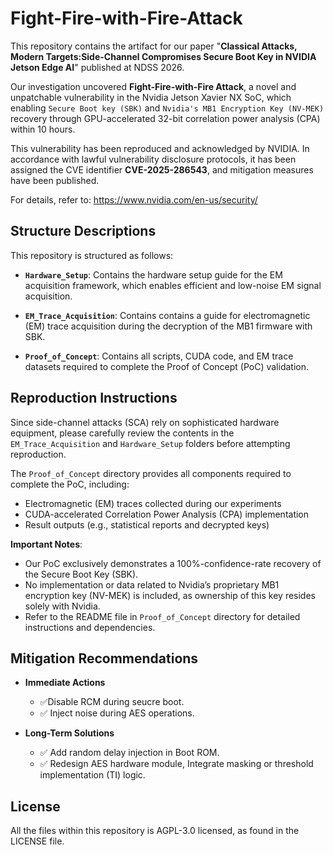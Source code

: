 # Fight-Fire-with-Fire-Attack
This repository contains the artifact for our paper "**Classical Attacks, Modern Targets:Side-Channel Compromises Secure Boot Key in NVIDIA Jetson Edge AI**" published at NDSS 2026.

Our investigation uncovered **Fight-Fire-with-Fire Attack**, a novel and unpatchable vulnerability in the Nvidia Jetson Xavier NX SoC, which enabling `Secure Boot key (SBK)` and `Nvidia's MB1 Encryption Key (NV-MEK)` recovery through GPU-accelerated 32-bit correlation power analysis (CPA) within 10 hours.

This vulnerability has been reproduced and acknowledged by NVIDIA. In accordance with lawful vulnerability disclosure protocols, it has been assigned the CVE identifier **CVE-2025-286543**, and mitigation measures have been published. 

For details, refer to: <https://www.nvidia.com/en-us/security/>

## Structure Descriptions
This repository is structured as follows:

- **`Hardware_Setup`**: Contains the hardware setup guide for the EM acquisition framework, which enables efficient and low-noise EM signal acquisition.

- **`EM_Trace_Acquisition`**: Contains contains a guide for electromagnetic (EM) trace acquisition during the decryption of the MB1 firmware with SBK.

- **`Proof_of_Concept`**: Contains all scripts, CUDA code, and EM trace datasets required to complete the Proof of Concept (PoC) validation.

## Reproduction Instructions
Since side-channel attacks (SCA) rely on sophisticated hardware equipment, please carefully review the contents in the `EM_Trace_Acquisition` and `Hardware_Setup` folders before attempting reproduction.

The `Proof_of_Concept` directory provides all components required to complete the PoC, including:

- Electromagnetic (EM) traces collected during our experiments
- CUDA-accelerated Correlation Power Analysis (CPA) implementation
- Result outputs (e.g., statistical reports and decrypted keys)

**Important Notes**:
- Our PoC exclusively demonstrates a 100%-confidence-rate recovery of the Secure Boot Key (SBK).
- No implementation or data related to Nvidia’s proprietary MB1 encryption key (NV-MEK) is included, as ownership of this key resides solely with Nvidia.
- Refer to the README file in `Proof_of_Concept` directory for detailed instructions and dependencies.

## Mitigation Recommendations
- **Immediate Actions**
  - ✅Disable RCM during seucre boot.
  - ✅ Inject noise during AES operations.

- **Long-Term Solutions**
  - ✅ Add random delay injection in Boot ROM. 
  - ✅ Redesign AES hardware module, Integrate masking or threshold implementation (TI) logic.

## License
All the files within this repository is AGPL-3.0 licensed, as found in the LICENSE file.
